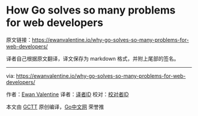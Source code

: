 
# How Go solves so many problems for web developers

原文链接：https://ewanvalentine.io/why-go-solves-so-many-problems-for-web-developers/

译者自己根据原文翻译，译文保存为 markdown 格式，并附上尾部的签名。

----------------

via: https://ewanvalentine.io/why-go-solves-so-many-problems-for-web-developers/

作者：[Ewan Valentine](https://ewanvalentine.io/author/ewan/)
译者：[译者ID](https://github.com/译者ID)
校对：[校对者ID](https://github.com/校对者ID)

本文由 [GCTT](https://github.com/studygolang/GCTT) 原创编译，[Go中文网](https://studygolang.com/) 荣誉推
